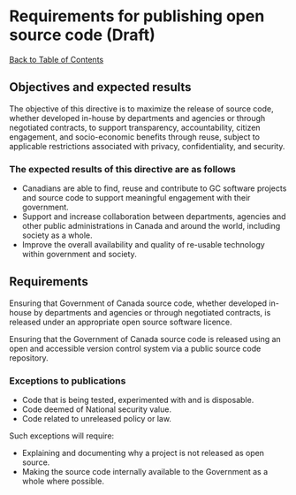 # Requirements for publishing open source code (Draft)

[Back to Table of Contents](../../README.md#english-content)

## Objectives and expected results

The objective of this directive is to maximize the release of source code, whether developed in-house by departments and agencies or through negotiated contracts, to support transparency, accountability, citizen engagement, and socio-economic benefits through reuse, subject to applicable restrictions associated with privacy, confidentiality, and security.

### The expected results of this directive are as follows

* Canadians are able to find, reuse and contribute to GC software projects and source code to support meaningful engagement with their government.
* Support and increase collaboration between departments, agencies and other public administrations in Canada and around the world, including society as a whole.
* Improve the overall availability and quality of re-usable technology within government and society.

## Requirements

Ensuring that Government of Canada source code, whether developed in-house by departments and agencies or through negotiated contracts, is released under an appropriate open source software licence.

Ensuring that the Government of Canada source code is released using an open and accessible version control system via a public source code repository.

### Exceptions to publications

* Code that is being tested, experimented with and is disposable.
* Code deemed of National security value.
* Code related to unreleased policy or law.

Such exceptions will require:

* Explaining and documenting why a project is not released as open source.
* Making the source code internally available to the Government as a whole where possible.